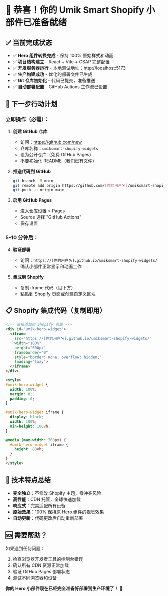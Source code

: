 # 🎉 恭喜！你的 Umik Smart Shopify 小部件已准备就绪

## ✅ 当前完成状态

- ✅ **Hero 组件转换完成** - 保持 100% 原始样式和动画
- ✅ **项目结构建立** - React + Vite + GSAP 完整配置
- ✅ **开发服务器运行** - 本地测试地址：http://localhost:5173
- ✅ **生产构建成功** - 优化的部署文件已生成
- ✅ **Git 仓库初始化** - 代码已提交，准备推送
- ✅ **自动部署配置** - GitHub Actions 工作流已设置

## 🚀 下一步行动计划

### **立即操作（必需）：**

1. **创建 GitHub 仓库**
   - 访问：https://github.com/new
   - 仓库名称：`umiksmart-shopify-widgets`
   - 设为公开仓库（免费 GitHub Pages）
   - 不要初始化 README（我们已有文件）

2. **推送代码到 GitHub**
   ```bash
   git branch -M main
   git remote add origin https://github.com/[你的用户名]/umiksmart-shopify-widgets.git
   git push -u origin main
   ```

3. **启用 GitHub Pages**
   - 进入仓库设置 > Pages
   - Source 选择 "GitHub Actions"
   - 保存设置

### **5-10 分钟后：**

4. **验证部署**
   - 访问：`https://[你的用户名].github.io/umiksmart-shopify-widgets/`
   - 确认小部件正常显示和动画工作

5. **集成到 Shopify**
   - 复制 iframe 代码（见下方）
   - 粘贴到 Shopify 页面或创建自定义区块

## 📋 Shopify 集成代码（复制即用）

```html
<!-- 直接添加到 Shopify 页面 -->
<div id="umik-hero-widget">
  <iframe 
    src="https://[你的用户名].github.io/umiksmart-shopify-widgets/"
    width="100%" 
    height="600px" 
    frameborder="0"
    style="border: none; overflow: hidden;"
    loading="lazy">
  </iframe>
</div>

<style>
#umik-hero-widget {
  width: 100%;
  margin: 0;
  padding: 0;
}

#umik-hero-widget iframe {
  display: block;
  width: 100%;
  min-height: 100vh;
}

@media (max-width: 768px) {
  #umik-hero-widget iframe {
    height: 80vh;
  }
}
</style>
```

## 🔧 技术特点总结

- **完全独立**：不修改 Shopify 主题，零冲突风险
- **高性能**：CDN 托管，全球快速加载
- **响应式**：完美适配所有设备
- **原始效果**：100% 保持原 Hero 组件的视觉效果
- **自动更新**：代码更改后自动重新部署

## 🆘 需要帮助？

如果遇到任何问题：
1. 检查浏览器开发者工具的控制台错误
2. 确认所有 CDN 资源正常加载
3. 验证 GitHub Pages 部署状态
4. 测试不同浏览器和设备

**你的 Hero 小部件现在已经完全准备好部署到生产环境了！** 🎊
